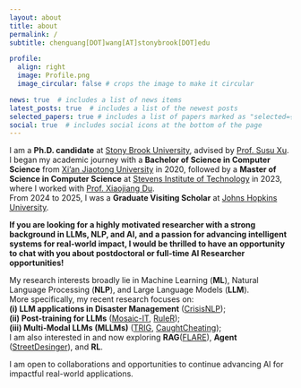 ```yaml
---
layout: about
title: about
permalink: /
subtitle: chenguang[DOT]wang[AT]stonybrook[DOT]edu

profile:
  align: right
  image: Profile.png
  image_circular: false # crops the image to make it circular

news: true  # includes a list of news items
latest_posts: true  # includes a list of the newest posts
selected_papers: true # includes a list of papers marked as "selected={true}"
social: true  # includes social icons at the bottom of the page
---
```


I am a **Ph.D. candidate** at [Stony Brook University](https://www.stonybrook.edu/), advised by [Prof. Susu Xu](http://susu-xu.com).  
I began my academic journey with a **Bachelor of Science in Computer Science** from [Xi’an Jiaotong University](http://en.xjtu.edu.cn/) in 2020, followed by a **Master of Science in Computer Science** at [Stevens Institute of Technology](https://www.stevens.edu/) in 2023, where I worked with [Prof. Xiaojiang Du](https://www.stevens.edu/profile/xdu16).  
From 2024 to 2025, I was a **Graduate Visiting Scholar** at [Johns Hopkins University](https://www.jhu.edu/).  

**If you are looking for a highly motivated researcher with a strong background in LLMs, NLP, and AI, and a passion for advancing intelligent systems for real-world impact, I would be thrilled to have an opportunity to chat with you about postdoctoral or full-time AI Researcher opportunities!**  


My research interests broadly lie in Machine Learning (**ML**), Natural Language Processing (**NLP**), and Large Language Models (**LLM**).  
More specifically, my recent research focuses on: <br>
**(i) LLM applications in Disaster Management** ([CrisisNLP](https://www.sciencedirect.com/science/article/pii/S2212420924004424)); <br>
**(ii) Post-training for LLMs** ([Mosaic-IT](https://arxiv.org/abs/2405.13326), [RuleR](https://arxiv.org/abs/2406.15938)); <br>
**(iii) Multi-Modal LLMs (MLLMs)** ([TRIG](https://arxiv.org/abs/2504.04974), [CaughtCheating](https://arxiv.org/abs/2507.00045)); <br>
I am also interested in and now exploring **RAG**([FLARE](https://arxiv.org/abs/2502.17701)), **Agent** ([StreetDesinger](https://arxiv.org/abs/2507.00045)), and **RL**. 


I am open to collaborations and opportunities to continue advancing AI for impactful real-world applications.






